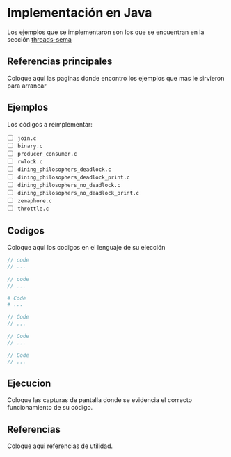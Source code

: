 # Implementación en Java

Los ejemplos que se implementaron son los que se encuentran en la sección [threads-sema](../../threads-sema/)

## Referencias principales

Coloque aqui las paginas donde encontro los ejemplos que mas le sirvieron para arrancar

## Ejemplos

Los códigos a reimplementar:
- [ ] `join.c`
- [ ] `binary.c`
- [ ] `producer_consumer.c`
- [ ] `rwlock.c`
- [ ] `dining_philosophers_deadlock.c`
- [ ] `dining_philosophers_deadlock_print.c`
- [ ] `dining_philosophers_no_deadlock.c`
- [ ] `dining_philosophers_no_deadlock_print.c`
- [ ] `zemaphore.c`
- [ ] `throttle.c`

## Codigos

Coloque aqui los codigos en el lenguaje de su elección

```c
// code
// ...
```

```cpp
// code
// ...
```


```python
# Code
# ...
```


```java
// Code
// ...
```


```go
// Code
// ...
```

```rust
// Code
// ...
```

## Ejecucion

Coloque las capturas de pantalla donde se evidencia el correcto funcionamiento de su código. 


## Referencias

Coloque aqui referencias de utilidad.